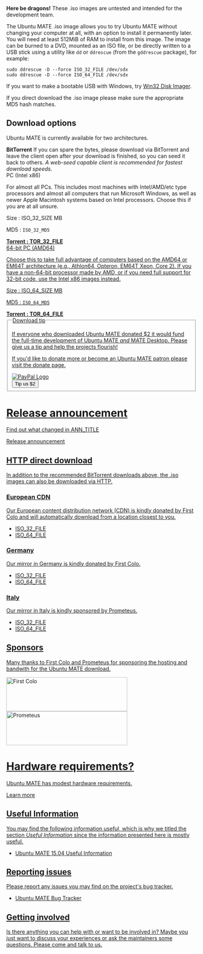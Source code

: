<!--
.. title: Pre-release
.. slug: pre-release
.. date: 2014-06-10 23:01:09 UTC
.. tags: Ubuntu,MATE
.. link:
.. description:
.. type: text
.. author: Martin Wimpress
-->

<div class="bs-component">
    <div class="alert alert-danger">
        <strong>Here be dragons!</strong> These .iso images are untested and intended for the development team.
    </div>
</div>

The Ubuntu MATE .iso image allows you to try Ubuntu MATE without
changing your computer at all, with an option to install it
permanently later. You will need at least 512MiB of RAM to install
from this image. The image can be burned to a DVD, mounted as an ISO
file, or be directly written to a USB stick using a utility like `dd`
or `ddrescue` (from the `gddrescue` package), for example:

    sudo ddrescue -D --force ISO_32_FILE /dev/sdx
    sudo ddrescue -D --force ISO_64_FILE /dev/sdx

If you want to make a bootable USB with Windows, try [Win32 Disk Imager](http://sourceforge.net/projects/win32diskimager/).

If you direct download the .iso image please make sure the appropriate
MD5 hash matches.

## Download options

Ubuntu MATE is currently available for two architectures.

<div class="bs-component">
    <div class="alert alert-info">
        <strong>BitTorrent</strong> If you can spare the bytes, please
        download via BitTorrent and leave the client open after your
        download is finished, so you can seed it back to others. <i>A
        web-seed capable client is recommended for fastest download speeds.</i>
    </div>
</div>

<div class="row">
  <div class="col-lg-4">
    <div class="bs-component">
      <div class="list-group">
        <a class="list-group-item active">PC (Intel x86)</a>
        <p class="list-group-item">For almost all PCs. This includes most machines with Intel/AMD/etc type processors and almost all computers that run Microsoft Windows, as well as newer Apple Macintosh systems based on Intel processors. Choose this if you are at all unsure.</p>
        <p class="list-group-item">Size : ISO_32_SIZE MB</p>
        <p class="list-group-item">MD5 : <code>ISO_32_MD5</code></p>
        <a class="list-group-item" href="https://ubuntu-mate.org/pre-release/TOR_32_FILE"><strong>Torrent : <u>TOR_32_FILE</ul></strong></a>
      </div>
    </div>
  </div>
  <div class="col-lg-4">
    <div class="bs-component">
      <div class="list-group">
        <a class="list-group-item active">64-bit PC (AMD64)</a>
        <p class="list-group-item">Choose this to take full advantage of computers based on the AMD64 or EM64T architecture (e.g., Athlon64, Opteron, EM64T Xeon, Core 2). If you have a non-64-bit processor made by AMD, or if you need full support for 32-bit code, use the Intel x86 images instead.</p>
        <p class="list-group-item">Size : ISO_64_SIZE MB</p>
        <p class="list-group-item">MD5 : <code>ISO_64_MD5</code></p>
        <a class="list-group-item" href="https://ubuntu-mate.org/pre-release/TOR_64_FILE"><strong>Torrent : <u>TOR_64_FILE</u></strong></a>
      </div>
    </div>
  </div>
  <div class="col-lg-4">
    <div class="well bs-component">
      <form name="single" class="form-horizontal" action="https://www.paypal.com/cgi-bin/webscr" method="post">
        <fieldset>
          <legend>Download tip</legend>
          <p>If everyone who downloaded Ubuntu MATE donated $2 it would
          fund the full-time development of Ubuntu MATE <i>and</i> MATE
          Desktop. Please give us a tip and help the projects flourish!</p>
          <p>If you'd <a href="/donate/">like to donate more or become an Ubuntu MATE patron</a>
          please visit the <a href="/donate/">donate</a> page.</p>
          <img class="right" src="https://www.paypalobjects.com/webstatic/mktg/Logo/pp-logo-100px.png" alt="PayPal Logo">
          <div class="form-group">
            <div class="col-lg-6">
              <button type="submit" class="btn btn-primary">Tip us $2</button>
            </div>
          </div>
        </fieldset>
        <input type="hidden" name="cmd" value="_xclick">
        <input type="hidden" name="business" value="6282B4CZGVCB6">
        <input type="hidden" name="item_name" value="Ubuntu MATE Pre-release Download Tip">
        <input type="hidden" name="no_shipping" value="1">
        <input type="hidden" name="no_note" value="1">
        <input type="hidden" name="charset" value="UTF-8">
        <input type="hidden" name="amount" value="2">
        <input type="hidden" name="currency_code" value="USD">
        <input type="hidden" name="src" value="1">
        <input type="hidden" name="sra" value="1">
        <input type="hidden" name="return" value="https://ubuntu-mate.org/donation-completed/">
        <input type="hidden" name="cancel_return" value="https://ubuntu-mate.org/donation-cancelled/">
      </form>
    </div>
  </div>
</div>

<div class="bs-component">
    <div class="jumbotron">
        <h1>Release announcement</h1>
        <p>Find out what changed in ANN_TITLE</p>
        <a href="ANN_URL" class="btn btn-primary btn-lg">Release announcement</a>
        </p>
    </div>
</div>

## HTTP direct download

In addition to the recommended BitTorrent downloads above, the .iso
images can also be downloaded via HTTP.

### European CDN

Our European content distribution network (CDN) is kindly donated by
[First Colo](http://www.first-colo.com) and will automatically download from a
location closest to you.

  * [ISO_32_FILE](https://ubuntu-mate.r.worldssl.net/pre-release/ISO_32_FILE)
  * [ISO_64_FILE](https://ubuntu-mate.r.worldssl.net/pre-release/ISO_64_FILE)

### Germany

Our mirror in Germany is kindly donated by [First Colo](http://www.first-colo.com).

  * [ISO_32_FILE](http://pub.mate-desktop.org/iso/ubuntu-mate/pre-release/i386/ISO_32_FILE)
  * [ISO_64_FILE](http://pub.mate-desktop.org/iso/ubuntu-mate/pre-release/amd64/ISO_64_FILE)

### Italy

Our mirror in Italy is kindly sponsored by [Prometeus](http://www.prometeus.net).

  * [ISO_32_FILE](https://ubuntu-mate.org/pre-release/ISO_32_FILE)
  * [ISO_64_FILE](https://ubuntu-mate.org/pre-release/ISO_64_FILE)

## Sponsors

Many thanks to [First Colo](http://www.first-colo.com") and [Prometeus](http://www.prometeus.net)
for sponsoring the hosting and bandwith for the Ubuntu MATE download.

<div class="row">
  <div class="col-lg-6">
    <a href="http://www.first-colo.com"><img class="centered" src="/assets/img/banners/firstcolo_banner.png" width="320" height="90" alt="First Colo" /></a>
  </div>
  <div class="col-lg-6">
    <a href="http://www.prometeus.net"><img class="centered" src="/assets/img/banners/prometeus_banner.png" width="320" height="90" alt="Prometeus" /></a>
  </div>
</div>

<div class="bs-component">
    <div class="jumbotron">
        <h1>Hardware requirements?</h1>
        <p>Ubuntu MATE has modest hardware requirements.</p>
        <a href="/about/" class="btn btn-primary btn-lg">Learn more</a>
        </p>
    </div>
</div>

## Useful Information

You may find the following information useful, which is why we titled
the section *Useful Information* since the information presented here
is mostly useful.

  * [Ubuntu MATE 15.04 Useful Information](https://ubuntu-mate.community/t/ubuntu-mate-14-10-and-15-04-useful-information/24)

## Reporting issues

Please report any issues you may find on the project's bug tracker.

  * [Ubuntu MATE Bug Tracker](https://bugs.launchpad.net/ubuntu-mate)

## Getting involved

Is there anything you can help with or want to be involved in? Maybe
you just want to discuss your experiences or ask the maintainers some
questions. Please [come and talk to us](/community/).

<script>
  // http://netnix.org/2014/04/27/tracking-downloads-with-google-analytics/
  window.onload = function() {
    var a = document.getElementsByTagName('a');
    for (i = 0; i < a.length; i++) {
      if (a[i].href.match(/^https?:\/\/.+\.(bz2|deb|gz|iso|pdf|torrent|xz|zip)$/i)) {
        a[i].setAttribute('target', '_blank');
        a[i].onclick = function() {
          ga('send', 'event', 'Downloads', 'Click', this.getAttribute('href'));
        };
      }
    }
  }
</script>
